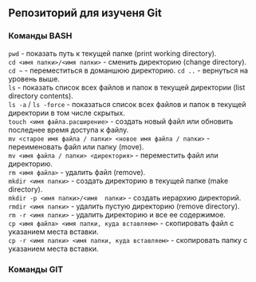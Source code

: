 ## Репозиторий для изученя Git

### Команды BASH

```pwd``` - показать путь к текущей папке (print working directory).  
```cd <имя папки>/<имя папки>``` - сменить директорию (change directory).  
```cd ~``` - переместиться в доманшюю директорию. 
```cd ..``` - вернуться на уровень выше.  
```ls``` - показать список всех файлов и папок в текущей директории (list directory contents).  
```ls -a``` / ```ls -force``` - показаться список всех файлов и папок в текущей директории в том числе скрытых.  
```touch <имя файла.расширение>``` - создать новый файл или обновить последнее время доступа к файлу.  
```mv <старое имя файла / папки> <новое имя файла / папки>``` - переименовать файл или папку (move).  
```mv <имя файла / папки> <директория>``` - переместить файл или директорию.  
```rm <имя файла>``` - удалить файл (remove).  
```mkdir <имя папки>``` - создать директорию в текущей папке (make directory).  
```mkdir -p <имя папки>/<имя  папки>``` - создать иерархию директорий.  
```rmdir <имя папки>``` - удалить пустую директорию (remove directory).  
```rm -r <имя папки>``` - удалить директорию и все ее содержимое.  
```cp <имя файла> <имя папки, куда вставляем>``` - скопировать файл с указанием места вставки.  
```cp -r <имя папки> <имя папки, куда вставляем>``` - скопировать папку с указанием места вставки.  






### Команды GIT
